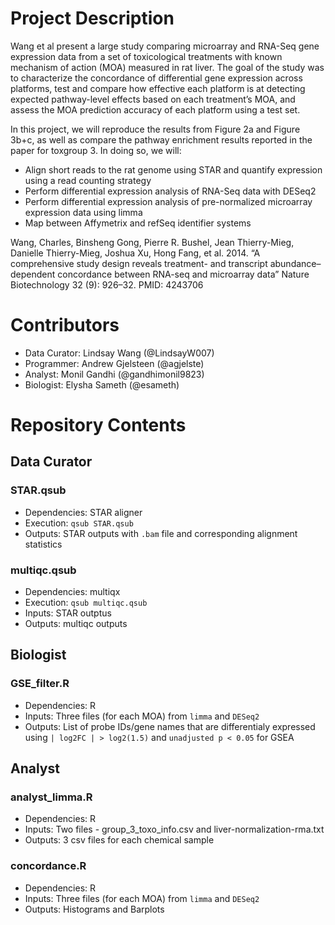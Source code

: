 # Project Description

Wang et al present a large study comparing microarray and RNA-Seq gene expression data from a set of toxicological treatments with known mechanism of action (MOA) measured in rat liver. The goal of the study was to characterize the concordance of differential gene expression across platforms, test and compare how effective each platform is at detecting expected pathway-level effects based on each treatment’s MOA, and assess the MOA prediction accuracy of each platform using a test set.

In this project, we will reproduce the results from Figure 2a and Figure 3b+c, as well as compare the pathway enrichment results reported in the paper for toxgroup 3. In doing so, we will:
* Align short reads to the rat genome using STAR and quantify expression using a read counting strategy
* Perform differential expression analysis of RNA-Seq data with DESeq2
* Perform differential expression analysis of pre-normalized microarray expression data using limma
* Map between Affymetrix and refSeq identifier systems

Wang, Charles, Binsheng Gong, Pierre R. Bushel, Jean Thierry-Mieg, Danielle Thierry-Mieg, Joshua Xu, Hong Fang, et al. 2014. “A comprehensive study design reveals treatment- and transcript abundance–dependent concordance between RNA-seq and microarray data” Nature Biotechnology 32 (9): 926–32. PMID: 4243706

# Contributors
* Data Curator: Lindsay Wang (@LindsayW007) 
* Programmer: Andrew Gjelsteen (@agjelste)
* Analyst: Monil Gandhi (@gandhimonil9823)
* Biologist: Elysha Sameth (@esameth)

# Repository Contents
## Data Curator
### STAR.qsub
* Dependencies: STAR aligner
* Execution: `qsub STAR.qsub`
* Outputs: STAR outputs with `.bam` file and corresponding alignment statistics

### multiqc.qsub
* Dependencies: multiqx
* Execution: `qsub multiqc.qsub`
* Inputs: STAR outptus
* Outputs: multiqc outputs

## Biologist
### GSE_filter.R
* Dependencies: R
* Inputs: Three files (for each MOA) from `limma` and `DESeq2`
* Outputs: List of probe IDs/gene names that are differentialy expressed using `| log2FC | > log2(1.5)` and `unadjusted p < 0.05` for GSEA

## Analyst
### analyst_limma.R	
* Dependencies: R
* Inputs: Two files - group_3_toxo_info.csv and liver-normalization-rma.txt
* Outputs: 3 csv files for each chemical sample 

### concordance.R	
* Dependencies: R
* Inputs: Three files (for each MOA) from `limma` and `DESeq2`
* Outputs: Histograms and Barplots

